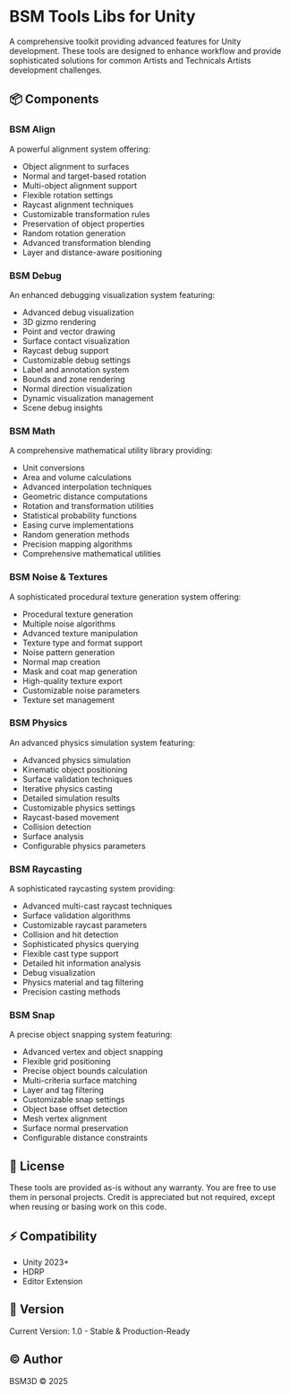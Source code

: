 # BSM Tools Libs for Unity

A comprehensive toolkit providing advanced features for Unity development. These tools are designed to enhance workflow and provide sophisticated solutions for common Artists and Technicals Artists development challenges.

## 📦 Components

### BSM Align
A powerful alignment system offering:
- Object alignment to surfaces
- Normal and target-based rotation
- Multi-object alignment support  
- Flexible rotation settings
- Raycast alignment techniques
- Customizable transformation rules
- Preservation of object properties
- Random rotation generation
- Advanced transformation blending
- Layer and distance-aware positioning

### BSM Debug
An enhanced debugging visualization system featuring:
- Advanced debug visualization
- 3D gizmo rendering
- Point and vector drawing
- Surface contact visualization
- Raycast debug support
- Customizable debug settings
- Label and annotation system
- Bounds and zone rendering
- Normal direction visualization
- Dynamic visualization management
- Scene debug insights

### BSM Math
A comprehensive mathematical utility library providing:
- Unit conversions
- Area and volume calculations
- Advanced interpolation techniques
- Geometric distance computations
- Rotation and transformation utilities
- Statistical probability functions
- Easing curve implementations
- Random generation methods
- Precision mapping algorithms
- Comprehensive mathematical utilities

### BSM Noise & Textures
A sophisticated procedural texture generation system offering:
- Procedural texture generation
- Multiple noise algorithms
- Advanced texture manipulation
- Texture type and format support
- Noise pattern generation
- Normal map creation
- Mask and coat map generation
- High-quality texture export
- Customizable noise parameters
- Texture set management

### BSM Physics
An advanced physics simulation system featuring:
- Advanced physics simulation
- Kinematic object positioning
- Surface validation techniques
- Iterative physics casting
- Detailed simulation results
- Customizable physics settings
- Raycast-based movement
- Collision detection
- Surface analysis
- Configurable physics parameters

### BSM Raycasting
A sophisticated raycasting system providing:
- Advanced multi-cast raycast techniques
- Surface validation algorithms
- Customizable raycast parameters
- Collision and hit detection
- Sophisticated physics querying
- Flexible cast type support
- Detailed hit information analysis
- Debug visualization
- Physics material and tag filtering
- Precision casting methods

### BSM Snap
A precise object snapping system featuring:
- Advanced vertex and object snapping
- Flexible grid positioning
- Precise object bounds calculation
- Multi-criteria surface matching
- Layer and tag filtering
- Customizable snap settings
- Object base offset detection
- Mesh vertex alignment
- Surface normal preservation
- Configurable distance constraints

## 📝 License

These tools are provided as-is without any warranty. You are free to use them in personal projects.
Credit is appreciated but not required, except when reusing or basing work on this code.

## ⚡ Compatibility
- Unity 2023+
- HDRP
- Editor Extension

## 🎯 Version
Current Version: 1.0 - Stable & Production-Ready

## ©️ Author
BSM3D © 2025
